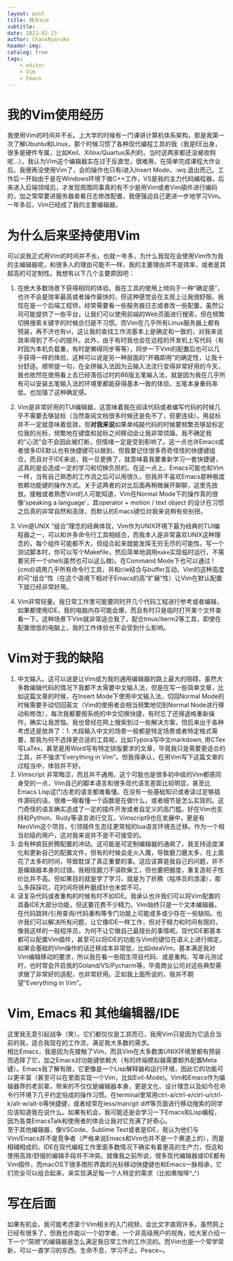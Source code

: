 ```yaml
---
layout: post
title: 我与Vim
subtitle: 
date: 2022-02-23
author: ChaosNyaruko
header-img: 
catalog: true
tags:
    - editor
    - Vim
    - Emacs
---
```


# 我的Vim使用经历
我使用Vim的时间并不长。上大学的时候有一门课讲计算机体系架构，那是我第一次了解Ubuntu和Linux，那个时候习惯了各种现代编程工具的我（我是EE出身，很多是硬件专属，比如Keil、Xilinx/Quartus系列的，当时这两家都还没被收购呢...）。我认为Vim这个编辑器实在过于反直觉，很难用，在简单完成课程大作业后，我便再没使用Vim了，会的操作也只有i进入Insert Mode，<esc>:wq 退出而己。工作后一开始由于是在Windows环境下做C++工作，VS是我的主力代码编程器，后来进入后端领域后，才发现周围同事真的有不少是用Vim或者Vim插件进行编码的，加之常常要进服务器查看日志修改配置，我便强迫自己更进一步地学习Vim。一年多后，Vim已经成了我的主要编辑器。

# 为什么后来坚持使用Vim
可以说我正式用Vim的时间并不长，也就一年多，为什么我现在会使用Vim作为我的主编辑器呢，和很多人的理由可能不一样，我的主要理由并不是效率，或者是其超高的可定制性。我想有以下几个主要原因吧：
1. 在绝大多数场景下获得相同的体验。我在工具的使用上倾向于一种“确定感”，也许不会是效率最高或者操作最快的，但这种感觉会在主观上让我很舒服。我现在是一个后端工程师，经常需要看一些服务器日志或者改一些配置，虽然公司可能提供了一些平台，让我们可以使用前端的Web页面进行搜索，但在频繁切换搜索关键字的时候总归是不习惯。而Vim在几乎所有Linux服务器上都有预装，再不济也有vi，这让我的查找工作流基本上是确定和一致的，对我来说效率得到了不小的提升。此外，由于有时我也会在远程的开发机上写代码（有时因为本机负载重，有时是懒得同步等等），同步一下Vim的配置后也可以几乎获得一样的体验，这种可以说是另一种层面的“开箱即用”的确定性，让我十分舒适。顺带提一句，在全拼输入法因为云输入法流行变得非常好用的今天，我也依然在使用看上去已经落伍过时的86版五笔输入法，就是因为我在几乎所有可以安装五笔输入法的环境里都能获得基本一致的体验，五笔本身重码率低，也加强了这种确定感。

2. Vim是非常好用的TUI编辑器，这意味着我在阅读代码或者编写代码的时候几乎不需要去够鼠标（当然查阅文档很多时候还是免不了，但更连续）。用鼠标并不一定就意味着低效，但**对我来说**如果单纯敲代码的时候要频繁去够鼠标定位我的光标，频繁地在键盘和鼠标之间移动会让我非常烦躁。我不确定我的“心流”会不会因此被打断，但情绪一定是受到影响了。这一点也许Emacs或者很多IDE默认也有快捷键可以做到，但我要记住很多奇奇怪怪的快捷键组合，而且对于IDE来说，我一旦更换了，就意味着我要重新学习一套快捷键，这真的是会造成一定的学习和切换负担的。在这一点上，Emacs可能也和Vim一样，当有自己熟悉的工作流之后可以用很久，但我并不喜欢Emacs那种极度依赖功能键的操作方式。关于这两者的对比后面再稍微展开聊聊，这里先放放。接触或者熟悉Vim的人可能知道，Vim在Normal Mode下的操作真的很像'speaking a language'，其operator + motion / text object 的设计在习惯之后真的非常自然和高效，而默认的Emacs键位对我来说稍有些别扭。
3. Vim是UNIX “组合”理念的经典体现，Vim作为UNIX环境下最为经典的TUI编程器之一，可以和许多命令行工具相结合，而我本人是非常喜欢UNIX这种理念的，每个组件可能都不大，但组合起来就能发挥无穷无尽的可能性。写一个测试脚本时，你可以写个Makefile，然后简单地调用`make`实现临时运行，不需要另开一个shell(虽然也可以这么做)。在Command Mode下也可以通过 !{cmd}调用几乎所有命令行工具，并和r/w结合与buffer互动。Vim的这种高度的可“组合”性（在这个语境下相对于Emacs的高“扩展”性）让Vim在默认配置下就已经非常好用。
4. Vim非常轻量。我日常工作里可能要同时开几个代码工程进行参考或者编辑，如果都使用IDE，我的电脑内存可能会爆，而且有时只是临时打开某个文件查看一下。这种场景下Vim就非常适合我了，配合tmux/iterm2等工具，即使在配置很低的电脑上，我的工作体验也不会受到什么影响。
# Vim对于我的缺陷
1. 中文输入。这可以说是让Vim成为我的通用编辑器的路上最大的阻碍。虽然大多数编辑代码的情况下我都不太需要中文输入法，但是在写一些简单文章，比如这篇文章的时候，在Insert Mode下使用中文输入法，切回Normal Mode的时候需要手动切回英文（Vim的使用者会相当频繁地切到Normal Node进行移动和修改），每次我都要按系统的中文切换快捷，有时忘了还得退格重新操作，确实让我苦恼。我也曾经在网上搜索到过一些解决方案，但后来出于各种考虑还是放弃了：1. 大段输入中文的场景一般都是特定场景或者特定格式需要，那我为何不选择更合适的工具呢，比如Typora写中文markdown, 用CTex写LaTex，甚至是用Word写有特定排版要求的文章，毕竟我只是需要更适合的工具，并不强求“Everything in Vim"。但我得承认，在用Vim写下这篇文章的过程当中，体验并不好。
2. Vimscript 非常晦涩，而且并不通用。这个可能也是很多初中级的Vim都感同身受的一点，Vim自己的脚本语言和很多现代语言差距比较明显，甚至比Emacs Lisp这门古老的语言都难看懂。在没有一些基础知识或者读过足够插件源码的话，很难一眼看懂一个函数是在做什么，或者细节是怎么实现的。这门奇怪的语言确实造成了一定的插件开发或者自定义的高门槛。好在Vim也支持和Python、Rudy等语言进行交互，Vimscript9也在发展中，更是有NeoVim这个项目，引领插件生态往更常规的lua语言环境去迁移。作为一个相当初级的用户，这对我来说并不是不可接受的。
3. 会有种疯狂折腾配置的冲动。这可能是可定制编辑器的通病了，我支持适度演化和更新自己的配置文件，但有的时候会走火入魔，导致磨刀磨太多，在上面花了太多的时间，导致耽误了真正重要的事。这应该算是我自己的问题，并不是编辑器本身的过错。我相信磨刀不误砍柴工，但也要把握度，重复造轮子性价比并不高。但如果目的就是学了学习，就是为了折腾（程序员的浪漫），那么多踩踩坑，花时间将铁杵磨成针也未尝不可。
4. 读复杂代码或者重构的时候有时不如IDE。我承认也许我们可以将Vim配置的具备IDE大部分功能，但这要花费不少精力。Vim始终只是一个文本编辑器，在代码跳转/引用查询/代码重构等专门功能上可能或多或少存在一些缺陷。也许我们可以解决所有问题，让它像IDE一样工作，但对于精力和时间有限的，像我这样的一般程序员，为何不让它做自己最擅长的事情呢。现代IDE都基本都可以配置Vim插件，甚至可以将IDE的功能与Vim的键位在语义上进行绑定，如果会基础的Vim操作的话迁移成本非常低，比如ideaVim，基本满足我对Vim编辑移动的要求，所以我在看一些陌生项目代码、或是重构、写单元测试时，也时常会开启我的Goland/VS/Pycharm等，毕竟商业公司对这些典型需求做了非常好的适配，也非常好用。正如我上面所说的，我并不期望“Everything in Vim”。
# Vim, Emacs 和 其他编辑器/IDE
这里我无意引起战争（笑）。它们都仅仅是工具而已，我用Vim只是因为它适合当前的我，适合我现在的工作流，满足我大多数的需求。  
相比Emacs，我是因为先接触了Vim，而且Vim在大多数类UNIX环境里都有预装而选择了它，加之Emacs对功能键依赖大（有的终端模拟器需要额外配置Meta键）。Emacs我了解有限，它更像是一个Lisp解释器和运行环境，因此它的功能可以更丰富（甚至可以在里面实现一个Vim，比如Evil-Mode)。Vim和Emacs作为编辑器界的老前辈，带来的不仅仅是编辑器本身，更是文化、设计理念以及如今在命令行环境下几乎约定俗成的操作习惯。在terminal里常用ctrl-a/ctrl-e/ctrl-u/ctrl-k/alt-w/alt-b等快捷键，或者经常在less/man/git diff等页面进行移动搜索的同学应该知道我在说什么。如果有机会，我可能还是会学习一下Emacs和Lisp编程，因为各类EmacsTalk和使用者的体会让我对它充满了好奇心。  
至于其他编辑器，像VSCode、Sublime Text或者是IDE，我认为他们与Vim/Emacs并不是竞争者（严格来说Emacs和Vim也并不是一个赛道上的），而是相辅相成的。IDE在现代编程工作里面多数情况下确实有着更高的生产力，但这和使用高效/舒服的编辑手段并不冲突。就像我之前所说，很多现代编辑器或IDE都有Vim插件，而macOS下很多图形界面的光标移动快捷键也和Emacs一脉相承，它们完全可以组合起来，来实现满足每一个人特定的需求（比如煮咖啡^_^）

# 写在后面
如果有机会，我可能考虑录个Vim相关的入门视频，会比文字直观许多。虽然网上已经有很多了，但我也许能以一个初学者、一个非高级用户的视角，给大家介绍一下一个“简陋”的编辑器是怎么满足我日常工作的工作流的。而Vim也是一个常学常新，可以一直学习的东西。生命不息，学习不止。Peace~。

